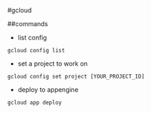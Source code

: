 #gcloud

##commands

* list config
```$xslt
gcloud config list
```

* set a project to work on
```$xslt
gcloud config set project [YOUR_PROJECT_ID]
```

* deploy to appengine

```$xslt
gcloud app deploy
```